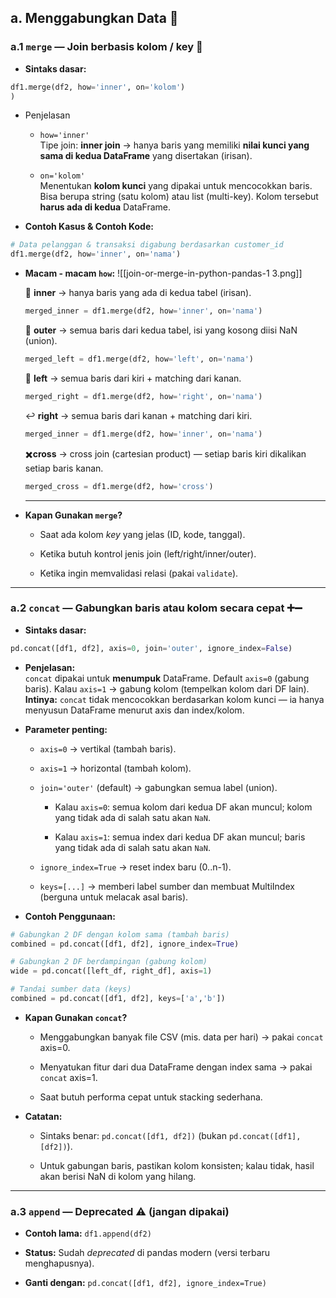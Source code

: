 ## a. Menggabungkan Data 🔗

### a.1 `merge` — Join berbasis kolom / key 🧩

- **Sintaks dasar:**
    

```python
df1.merge(df2, how='inner', on='kolom')
)
```

- Penjelasan
	- `how='inner'`  
    Tipe join: **inner join** → hanya baris yang memiliki **nilai kunci yang sama di kedua DataFrame** yang disertakan (irisan).
    
	- `on='kolom'`  
    Menentukan **kolom kunci** yang dipakai untuk mencocokkan baris. Bisa berupa string (satu kolom) atau list (multi-key). Kolom tersebut **harus ada di kedua** DataFrame.

		
		



- **Contoh Kasus & Contoh Kode:**


```python
# Data pelanggan & transaksi digabung berdasarkan customer_id
df1.merge(df2, how='inner', on='nama')
```

-  **Macam - macam `how`:**
	![[join-or-merge-in-python-pandas-1 3.png]]

    🧩 **inner** → hanya baris yang ada di kedua tabel (irisan).
    ```python
    merged_inner = df1.merge(df2, how='inner', on='nama')
    ```
        
    🔀 **outer** → semua baris dari kedua tabel, isi yang kosong diisi NaN (union).
    ```python
    merged_left = df1.merge(df2, how='left', on='nama')
    ```

    🧭 **left** → semua baris dari kiri + matching dari kanan.
    ```python
    merged_right = df1.merge(df2, how='right', on='nama')
    ```
        
    ↩️ **right** → semua baris dari kanan + matching dari kiri.
    ```python
    merged_inner = df1.merge(df2, how='inner', on='nama')
    ```
    ✖️**cross** → cross join (cartesian product) — setiap baris kiri dikalikan setiap baris kanan.
    ```python
    merged_cross = df1.merge(df2, how='cross')
    ```



    ---
    
    

- **Kapan Gunakan `merge`?**
    
    - Saat ada kolom _key_ yang jelas (ID, kode, tanggal).
        
    - Ketika butuh kontrol jenis join (left/right/inner/outer).
        
    - Ketika ingin memvalidasi relasi (pakai `validate`).
        
---

### a.2 `concat` — Gabungkan baris atau kolom secara cepat ➕➖

- **Sintaks dasar:**
    

```python
pd.concat([df1, df2], axis=0, join='outer', ignore_index=False)
```

- **Penjelasan:**  
    `concat` dipakai untuk **menumpuk** DataFrame. Default `axis=0` (gabung baris). Kalau `axis=1` → gabung kolom (tempelkan kolom dari DF lain).  
    **Intinya:** `concat` tidak mencocokkan berdasarkan kolom kunci — ia hanya menyusun DataFrame menurut axis dan index/kolom.
    
- **Parameter penting:**
    
    - `axis=0` → vertikal (tambah baris).
        
    - `axis=1` → horizontal (tambah kolom).
        
    - `join='outer'` (default) → gabungkan semua label (union).
        
        - Kalau `axis=0`: semua kolom dari kedua DF akan muncul; kolom yang tidak ada di salah satu akan `NaN`.
            
        - Kalau `axis=1`: semua index dari kedua DF akan muncul; baris yang tidak ada di salah satu akan `NaN`.
            
    - `ignore_index=True` → reset index baru (0..n-1).
    - `keys=[...]` → memberi label sumber dan membuat MultiIndex (berguna untuk melacak asal baris).
        
- **Contoh Penggunaan:**
    

```python
# Gabungkan 2 DF dengan kolom sama (tambah baris)
combined = pd.concat([df1, df2], ignore_index=True)

# Gabungkan 2 DF berdampingan (gabung kolom)
wide = pd.concat([left_df, right_df], axis=1)

# Tandai sumber data (keys)
combined = pd.concat([df1, df2], keys=['a','b'])
```

- **Kapan Gunakan `concat`?**
    
    - Menggabungkan banyak file CSV (mis. data per hari) → pakai `concat` axis=0.
        
    - Menyatukan fitur dari dua DataFrame dengan index sama → pakai `concat` axis=1.
        
    - Saat butuh performa cepat untuk stacking sederhana.
        
- **Catatan:**
    
    - Sintaks benar: `pd.concat([df1, df2])` (bukan `pd.concat([df1], [df2])`).
        
    - Untuk gabungan baris, pastikan kolom konsisten; kalau tidak, hasil akan berisi NaN di kolom yang hilang.

---

### a.3 `append` — Deprecated ⚠️ (jangan dipakai)

- **Contoh lama:** `df1.append(df2)`
    
- **Status:** Sudah _deprecated_ di pandas modern (versi terbaru menghapusnya).
    
- **Ganti dengan:** `pd.concat([df1, df2], ignore_index=True)`
    

